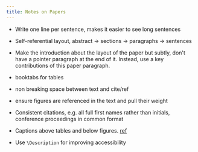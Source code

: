 ```yaml
---
title: Notes on Papers
---
```


- Write one line per sentence, makes it easier to see long sentences

- Self-referential layout, abstract -> sections -> paragraphs -> sentences

- Make the introduction about the layout of the paper but subtly, don't have a pointer paragraph at the end of it. Instead, use a key contributions of this paper paragraph.

- booktabs for tables

- non breaking space between text and cite/ref

- ensure figures are referenced in the text and pull their weight

- Consistent citations, e.g. all full first names rather than initials, conference proceedings in common format

- Captions above tables and below figures. [ref](https://tex.stackexchange.com/questions/3243/why-should-a-table-caption-be-placed-above-the-table)

- Use `\Description` for improving accessibility
